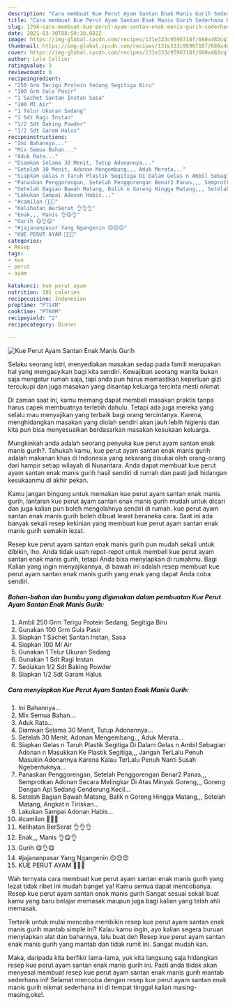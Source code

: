 ```yaml
---
description: "Cara membuat Kue Perut Ayam Santan Enak Manis Gurih Sederhana Untuk Jualan"
title: "Cara membuat Kue Perut Ayam Santan Enak Manis Gurih Sederhana Untuk Jualan"
slug: 1294-cara-membuat-kue-perut-ayam-santan-enak-manis-gurih-sederhana-untuk-jualan
date: 2021-03-30T08:59:38.082Z
image: https://img-global.cpcdn.com/recipes/131e333c9596718f/680x482cq70/kue-perut-ayam-santan-enak-manis-gurih-foto-resep-utama.jpg
thumbnail: https://img-global.cpcdn.com/recipes/131e333c9596718f/680x482cq70/kue-perut-ayam-santan-enak-manis-gurih-foto-resep-utama.jpg
cover: https://img-global.cpcdn.com/recipes/131e333c9596718f/680x482cq70/kue-perut-ayam-santan-enak-manis-gurih-foto-resep-utama.jpg
author: Lola Collier
ratingvalue: 3
reviewcount: 6
recipeingredient:
- "250 Grm Terigu Protein Sedang Segitiga Biru"
- "100 Grm Gula Pasir"
- "1 Sachet Santan Instan Sasa"
- "100 Ml Air"
- "1 Telur Ukuran Sedang"
- "1 Sdt Ragi Instan"
- "1/2 Sdt Baking Powder"
- "1/2 Sdt Garam Halus"
recipeinstructions:
- "Ini Bahannya..."
- "Mix Semua Bahan..."
- "Aduk Rata..."
- "Diamkan Selama 30 Menit, Tutup Adonannya..."
- "Setelah 30 Menit, Adonan Mengembang,,, Aduk Merata..."
- "Siapkan Gelas n Taruh Plastik Segitiga Di Dalam Gelas n Ambil Sebagian Adonan n Masukkan Ke Plastik Segitiga,,, Jangan TerLalu Penuh Masukin Adonannya Karena Kalau TerLalu Penuh Nanti Susah Ngebentuknya..."
- "Panaskan Penggorengan, Setelah Penggorengan Benar2 Panas,,, Semprotkan Adonan Secara Melingkar Di Atas Minyak Goreng,,, Goreng Dengan Api Sedang Cenderung Kecil..."
- "Setelah Bagian Bawah Matang, Balik n Goreng Hingga Matang,,, Setelah Matang, Angkat n Tiriskan..."
- "Lakukan Sampai Adonan Habis..."
- "#camilan 🐔🐔🐔"
- "Kelihatan BerSerat 👌👌👌"
- "Enak,,, Manis 👌😋👌"
- "Gurih 😋👌😋"
- "#jajananpasar Yang Ngangenin 😍😍😍"
- "KUE PERUT AYAM 💛💛💛"
categories:
- Resep
tags:
- kue
- perut
- ayam

katakunci: kue perut ayam 
nutrition: 181 calories
recipecuisine: Indonesian
preptime: "PT14M"
cooktime: "PT60M"
recipeyield: "2"
recipecategory: Dinner

---
```



![Kue Perut Ayam Santan Enak Manis Gurih](https://img-global.cpcdn.com/recipes/131e333c9596718f/680x482cq70/kue-perut-ayam-santan-enak-manis-gurih-foto-resep-utama.jpg)

Selaku seorang istri, menyediakan masakan sedap pada famili merupakan hal yang mengasyikan bagi kita sendiri. Kewajiban seorang  wanita bukan saja mengatur rumah saja, tapi anda pun harus memastikan keperluan gizi tercukupi dan juga masakan yang disantap keluarga tercinta mesti nikmat.

Di zaman  saat ini, kamu memang dapat membeli masakan praktis tanpa harus capek membuatnya terlebih dahulu. Tetapi ada juga mereka yang selalu mau menyajikan yang terbaik bagi orang tercintanya. Karena, menghidangkan masakan yang diolah sendiri akan jauh lebih higienis dan kita pun bisa menyesuaikan berdasarkan masakan kesukaan keluarga. 



Mungkinkah anda adalah seorang penyuka kue perut ayam santan enak manis gurih?. Tahukah kamu, kue perut ayam santan enak manis gurih adalah makanan khas di Indonesia yang sekarang disukai oleh orang-orang dari hampir setiap wilayah di Nusantara. Anda dapat membuat kue perut ayam santan enak manis gurih hasil sendiri di rumah dan pasti jadi hidangan kesukaanmu di akhir pekan.

Kamu jangan bingung untuk memakan kue perut ayam santan enak manis gurih, lantaran kue perut ayam santan enak manis gurih mudah untuk dicari dan juga kalian pun boleh mengolahnya sendiri di rumah. kue perut ayam santan enak manis gurih boleh dibuat lewat beraneka cara. Saat ini ada banyak sekali resep kekinian yang membuat kue perut ayam santan enak manis gurih semakin lezat.

Resep kue perut ayam santan enak manis gurih pun mudah sekali untuk dibikin, lho. Anda tidak usah repot-repot untuk membeli kue perut ayam santan enak manis gurih, tetapi Anda bisa menyiapkan di rumahmu. Bagi Kalian yang ingin menyajikannya, di bawah ini adalah resep membuat kue perut ayam santan enak manis gurih yang enak yang dapat Anda coba sendiri.

<!--inarticleads1-->

##### Bahan-bahan dan bumbu yang digunakan dalam pembuatan Kue Perut Ayam Santan Enak Manis Gurih:

1. Ambil 250 Grm Terigu Protein Sedang, Segitiga Biru
1. Gunakan 100 Grm Gula Pasir
1. Siapkan 1 Sachet Santan Instan, Sasa
1. Siapkan 100 Ml Air
1. Gunakan 1 Telur Ukuran Sedang
1. Gunakan 1 Sdt Ragi Instan
1. Sediakan 1/2 Sdt Baking Powder
1. Siapkan 1/2 Sdt Garam Halus




<!--inarticleads2-->

##### Cara menyiapkan Kue Perut Ayam Santan Enak Manis Gurih:

1. Ini Bahannya...
1. Mix Semua Bahan...
1. Aduk Rata...
1. Diamkan Selama 30 Menit, Tutup Adonannya...
1. Setelah 30 Menit, Adonan Mengembang,,, Aduk Merata...
1. Siapkan Gelas n Taruh Plastik Segitiga Di Dalam Gelas n Ambil Sebagian Adonan n Masukkan Ke Plastik Segitiga,,, Jangan TerLalu Penuh Masukin Adonannya Karena Kalau TerLalu Penuh Nanti Susah Ngebentuknya...
1. Panaskan Penggorengan, Setelah Penggorengan Benar2 Panas,,, Semprotkan Adonan Secara Melingkar Di Atas Minyak Goreng,,, Goreng Dengan Api Sedang Cenderung Kecil...
1. Setelah Bagian Bawah Matang, Balik n Goreng Hingga Matang,,, Setelah Matang, Angkat n Tiriskan...
1. Lakukan Sampai Adonan Habis...
1. #camilan 🐔🐔🐔
1. Kelihatan BerSerat 👌👌👌
1. Enak,,, Manis 👌😋👌
1. Gurih 😋👌😋
1. #jajananpasar Yang Ngangenin 😍😍😍
1. KUE PERUT AYAM 💛💛💛




Wah ternyata cara membuat kue perut ayam santan enak manis gurih yang lezat tidak ribet ini mudah banget ya! Kamu semua dapat mencobanya. Resep kue perut ayam santan enak manis gurih Sangat sesuai sekali buat kamu yang baru belajar memasak maupun juga bagi kalian yang telah ahli memasak.

Tertarik untuk mulai mencoba membikin resep kue perut ayam santan enak manis gurih mantab simple ini? Kalau kamu ingin, ayo kalian segera buruan menyiapkan alat dan bahannya, lalu buat deh Resep kue perut ayam santan enak manis gurih yang mantab dan tidak rumit ini. Sangat mudah kan. 

Maka, daripada kita berfikir lama-lama, yuk kita langsung saja hidangkan resep kue perut ayam santan enak manis gurih ini. Pasti anda tiidak akan menyesal membuat resep kue perut ayam santan enak manis gurih mantab sederhana ini! Selamat mencoba dengan resep kue perut ayam santan enak manis gurih nikmat sederhana ini di tempat tinggal kalian masing-masing,oke!.

